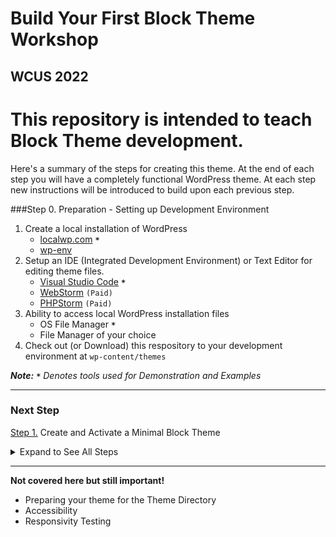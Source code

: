 # Build Your First Block Theme Workshop
## WCUS 2022

# This repository is intended to teach Block Theme development.

Here's a summary of the steps for creating this theme. At the end of each step you will have a completely functional WordPress theme. At each step new instructions will be introduced to build upon each previous step.

###Step 0. Preparation - Setting up Development Environment

  1. Create a local installation of WordPress
     - [localwp.com](https://localwp.com) __`*`__
     - [wp-env](https://developer.wordpress.org/block-editor/reference-guides/packages/packages-env/)
  2. Setup an IDE (Integrated Development Environment) or Text Editor for editing theme files.
     - [Visual Studio Code](https://code.visualstudio.com/) __`*`__
     - [WebStorm](https://www.jetbrains.com/webstorm/) `(Paid)`
     - [PHPStorm](https://www.jetbrains.com/phpstorm/) `(Paid)`
  3. Ability to access local WordPress installation files
     - OS File Manager __`*`__
     - File Manager of your choice
  4. Check out (or Download) this respository to your development environment at `wp-content/themes`

  ___Note:__ __`*`__ Denotes tools used for Demonstration and Examples_

<hr/>

### Next Step
[Step 1.][1] Create and Activate a Minimal Block Theme

<details><summary>Expand to See All Steps</summary>

[Step 0.][0] Preparation - Setting up Development Environment
[Step 1.][1] Create and Activate a Minimal Block Theme
[Step 2.][2] Create and incorporate template parts - Demonstrate Block Locking options
[Step 3.][3] Create a theme.json file with schema, version, and template part registration
[Step 4.][4] Step 4.  Add Presets and Supports to theme.json
[Step 5.][5]  Refine Templates and Parts in the Site Editor
[Step 6.][6]  Add styles to theme.json
[Step 7.][7]  Enqueue style.css for custom CSS
[Step 8.][8]  Register and use block styles & custom colors in theme.json
[Step 9.][9]  Surface a Block Pattern from the Pattern directory via theme.json
[Step 10.][10] Create a Template Layout Block Pattern
[Step 11.][11] Create and Register singular.html (use template layout block pattern via site editor)
[Step 12.][12] Create a custom 404 page with a local image, and translatable text with a Hidden Block Pattern
[Step 13.][13] Create and register a custom template for posts and pages
[Step 14.][14] Create a style variation and add a font
[Step 15.][15] Final - Export your theme!
</details>

<hr/>

__Not covered here but still important!__
- Preparing your theme for the Theme Directory
- Accessibility
- Responsivity Testing

[0]: ../blob/step-0/README.md
[1]: ../blob/step-1/README.md
[2]: ../blob/step-2/README.md
[3]: ../blob/step-3/README.md
[4]: ../blob/step-4/README.md
[5]: ../blob/step-5/README.md
[6]: ../blob/step-6/README.md
[7]: ../blob/step-7/README.md
[8]: ../blob/step-8/README.md
[9]: ../blob/step-9/README.md
[10]: ../blob/step-10/README.md
[11]: ../blob/step-11/README.md
[12]: ../blob/step-12/README.md
[13]: ../blob/step-13/README.md
[14]: ../blob/step-14/README.md
[15]: ../blob/final/README.md
